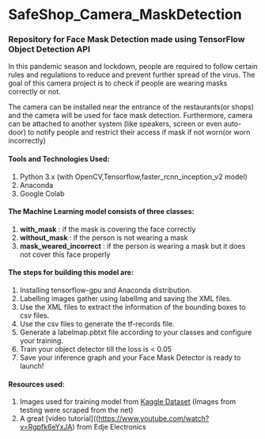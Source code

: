 # SafeShop_Camera_MaskDetection
### Repository for Face Mask Detection made using TensorFlow Object Detection API

In this pandemic season and lockdown, people are required to follow certain rules and regulations to reduce and prevent further spread of the virus. 
The goal of this camera project is to check if people are wearing masks correctly or not.

The camera can be installed near the entrance of the restaurants(or shops) and the camera will be used for face mask detection. 
Furthermore, camera can be attached to another system (like speakers, screen or even auto-door) to notify people and restrict their access if mask if not worn(or worn incorrectly)

#### Tools and Technologies Used:
1. Python 3.x (with OpenCV,Tensorflow,faster_rcnn_inception_v2 model)
2. Anaconda
3. Google Colab

#### The Machine Learning model consists of three classes:
  1. **with_mask** : if the mask is covering the face correctly
  2. **without_mask** : if the person is not wearing a mask
  3. **mask_weared_incorrect** : if the person is wearing a mask but it does not cover this face properly
  
#### The steps for building this model are:
  1. Installing tensorflow-gpu and Anaconda distribution.
  2. Labelling images gather using labelImg and saving the XML files.
  3. Use the XML files to extract the information of the bounding boxes to csv files.
  4. Use the csv files to generate the tf-records file.
  5. Generate a labelmap.pbtxt file according to your classes and configure your training.
  6. Train your object detector till the loss is < 0.05
  7. Save your inference graph and your Face Mask Detector is ready to launch!
  
#### Resources used:
1. Images used for training model from [Kaggle Dataset](https://www.kaggle.com/andrewmvd/face-mask-detection) (Images from testing were scraped from the net)
2. A great [video tutorial]((https://www.youtube.com/watch?v=Rgpfk6eYxJA) from Edje Electronics
  
